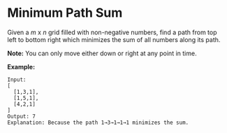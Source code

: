 # Minimum Path Sum

Given a _m_ x _n_ grid filled with non-negative numbers, find a path from top left to bottom right which minimizes the sum of all numbers along its path.

__Note:__ You can only move either down or right at any point in time.

__Example:__

```pseudo
Input:
[
  [1,3,1],
  [1,5,1],
  [4,2,1]
]
Output: 7
Explanation: Because the path 1→3→1→1→1 minimizes the sum.
```